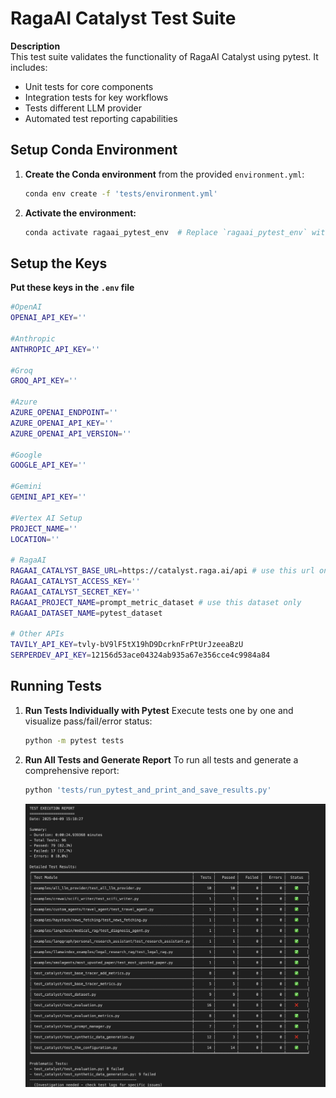# RagaAI Catalyst Test Suite

**Description**  
This test suite validates the functionality of RagaAI Catalyst using pytest. It includes:
- Unit tests for core components
- Integration tests for key workflows
- Tests different LLM provider
- Automated test reporting capabilities

## Setup Conda Environment

1. **Create the Conda environment** from the provided `environment.yml`:
   ```bash
   conda env create -f 'tests/environment.yml'

2. **Activate the environment:**
   ```bash
   conda activate ragaai_pytest_env  # Replace `ragaai_pytest_env` with the environment name from the YAML file

## Setup the Keys 
**Put these keys in the `.env` file**
```bash
#OpenAI
OPENAI_API_KEY=''

#Anthropic
ANTHROPIC_API_KEY=''

#Groq
GROQ_API_KEY=''

#Azure
AZURE_OPENAI_ENDPOINT=''
AZURE_OPENAI_API_KEY=''
AZURE_OPENAI_API_VERSION=''

#Google
GOOGLE_API_KEY=''

#Gemini
GEMINI_API_KEY=''

#Vertex AI Setup
PROJECT_NAME=''
LOCATION=''

# RagaAI
RAGAAI_CATALYST_BASE_URL=https://catalyst.raga.ai/api # use this url only
RAGAAI_CATALYST_ACCESS_KEY=''
RAGAAI_CATALYST_SECRET_KEY=''
RAGAAI_PROJECT_NAME=prompt_metric_dataset # use this dataset only
RAGAAI_DATASET_NAME=pytest_dataset

# Other APIs
TAVILY_API_KEY=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
SERPERDEV_API_KEY=12156d53ace04324ab935a67e356cce4c9984a84
```


## Running Tests

1. **Run Tests Individually with Pytest**
    Execute tests one by one and visualize pass/fail/error status:
    ```bash
    python -m pytest tests

2. **Run All Tests and Generate Report**
    To run all tests and generate a comprehensive report:
    ```bash
    python 'tests/run_pytest_and_print_and_save_results.py'
    ```

    ![Table_Result](table_result.png)










